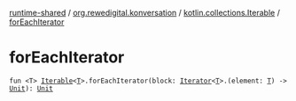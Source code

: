 [runtime-shared](../../index.md) / [org.rewedigital.konversation](../index.md) / [kotlin.collections.Iterable](index.md) / [forEachIterator](./for-each-iterator.md)

# forEachIterator

`fun <T> `[`Iterable`](https://kotlinlang.org/api/latest/jvm/stdlib/kotlin.collections/-iterable/index.html)`<`[`T`](https://github.com/rewe-digital/konversation/blob/master/docs/shared/org.rewedigital.konversation/for-each-iterator/-t/index.md)`>.forEachIterator(block: `[`Iterator`](https://kotlinlang.org/api/latest/jvm/stdlib/kotlin.collections/-iterator/index.html)`<`[`T`](https://github.com/rewe-digital/konversation/blob/master/docs/shared/org.rewedigital.konversation/for-each-iterator/-t/index.md)`>.(element: `[`T`](https://github.com/rewe-digital/konversation/blob/master/docs/shared/org.rewedigital.konversation/for-each-iterator/-t/index.md)`) -> `[`Unit`](https://kotlinlang.org/api/latest/jvm/stdlib/kotlin/-unit/index.html)`): `[`Unit`](https://kotlinlang.org/api/latest/jvm/stdlib/kotlin/-unit/index.html)